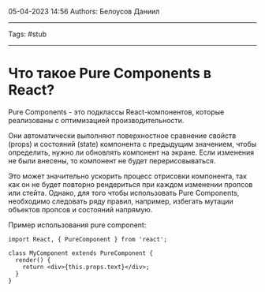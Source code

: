 05-04-2023
14:56
Authors: Белоусов Даниил
***
Tags: #stub 
***
# Что такое Pure Components в React?

Pure Components - это подклассы React-компонентов, которые реализованы с оптимизацией производительности.

Они автоматически выполняют поверхностное сравнение свойств (props) и состояний (state) компонента с предыдущим значением, чтобы определить, нужно ли обновлять компонент на экране. Если изменения не были внесены, то компонент не будет перерисовываться.

Это может значительно ускорить процесс отрисовки компонента, так как он не будет повторно рендериться при каждом изменении пропсов или стейта. Однако, для того чтобы использовать Pure Components, необходимо следовать ряду правил, например, избегать мутации объектов пропсов и состояний напрямую.

Пример использования pure component:

```
import React, { PureComponent } from 'react';

class MyComponent extends PureComponent {
  render() {
    return <div>{this.props.text}</div>;
  }
}
```




